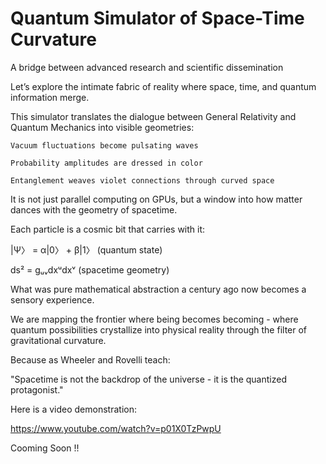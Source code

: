 # Quantum Simulator of Space-Time Curvature

A bridge between advanced research and scientific dissemination

Let’s explore the intimate fabric of reality where space, time, and quantum information merge.

This simulator translates the dialogue between General Relativity and Quantum Mechanics into visible geometries:

    Vacuum fluctuations become pulsating waves

    Probability amplitudes are dressed in color

    Entanglement weaves violet connections through curved space

It is not just parallel computing on GPUs, but a window into how matter dances with the geometry of spacetime.

Each particle is a cosmic bit that carries with it:

|Ψ〉 = α|0〉 + β|1〉 (quantum state)

ds² = gᵤᵥdxᵘdxᵛ (spacetime geometry)

What was pure mathematical abstraction a century ago now becomes a sensory experience.

We are mapping the frontier where being becomes becoming - where quantum possibilities crystallize into physical reality through the filter of gravitational curvature.

Because as Wheeler and Rovelli teach:

"Spacetime is not the backdrop of the universe - it is the quantized protagonist."

Here is a video demonstration:

https://www.youtube.com/watch?v=p01X0TzPwpU

Cooming Soon !!

